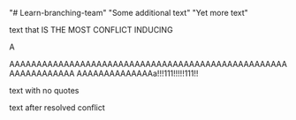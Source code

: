"# Learn-branching-team" 
"Some additional text" 
"Yet more text" 


text that IS THE MOST CONFLICT INDUCING

A


AAAAAAAAAAAAAAAAAAAAAAAAAAAAAAAAAAAAAAAAAAAAAAAAAAAAAAAAAAAAAAA
AAAAAAAAAAAAAAa!!!111!!!!!111!!


text with no quotes 

text after resolved conflict
